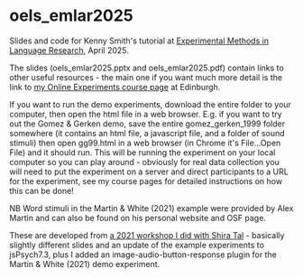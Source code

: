 # oels_emlar2025
Slides and code for Kenny Smith's tutorial at [Experimental Methods in
Language Research](https://emlar.wp.hum.uu.nl), April 2025. 

The slides (oels_emlar2025.pptx and oels_emlar2025.pdf) contain links to other useful resources - the main one if you want much more detail is the link to [my Online Experiments course page](https://kennysmithed.github.io/oels2024/) at Edinburgh.

If you want to run the demo experiments, download the entire folder to your computer, then open the html file in a web browser. E.g. if you want to try out the Gomez & Gerken demo, save the entire gomez_gerken_1999 folder somewhere (it contains an html file, a javascript file, and a folder of sound stimuli) then open gg99.html in a web browser (in Chrome it's File...Open File) and it should run. This will be running the experiment on your local computer so you can play around - obviously for real data collection you will need to put the experiment on a server and direct participants to a URL for the experiment, see my course pages for detailed instructions on how this can be done!

NB Word stimuli in the Martin & White (2021) example were provided by Alex Martin and can also be found on his personal website and OSF page.

These are developed from [a 2021 workshop I did with Shira Tal](https://github.com/kennysmithed/evwall_talsmith) - basically slightly different slides and an update of the example experiments to jsPsych7.3, plus I added an image-audio-button-response plugin for the Martin & White (2021) demo experiment.